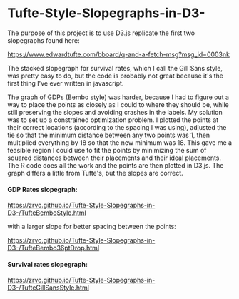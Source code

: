 # Tufte-Style-Slopegraphs-in-D3-

The purpose of this project is to use D3.js replicate the first two slopegraphs found here:

https://www.edwardtufte.com/bboard/q-and-a-fetch-msg?msg_id=0003nk

The stacked slopegraph for survival rates, which I call the Gill Sans style, was pretty easy to do, but the code is probably not great because it's the first thing I've ever written in javascript.

The graph of GDPs (Bembo style) was harder, because I had to figure out a way to place the points as closely as I could to where they should be, while still preserving the slopes and avoiding crashes in the labels.  My solution was to set up a constrained optimization problem.  I plotted the points at their correct locations (according to the spacing I was using), adjusted the tie so that the minimum distance between any two points was 1, then multiplied everything by 18 so that the new minimum was 18.  This gave me a feasible region I could use to fit the points by minimizing the sum of squared distances between their placements and their ideal placements.  The R code does all the work and the points are then plotted in D3.js.  The graph differs a little from Tufte's, but the slopes are correct. 

#### GDP Rates slopegraph:

https://zrvc.github.io/Tufte-Style-Slopegraphs-in-D3-/TufteBemboStyle.html

with a larger slope for better spacing between the points:

https://zrvc.github.io/Tufte-Style-Slopegraphs-in-D3-/TufteBembo36ptDrop.html


#### Survival rates slopegraph:

https://zrvc.github.io/Tufte-Style-Slopegraphs-in-D3-/TufteGillSansStyle.html
